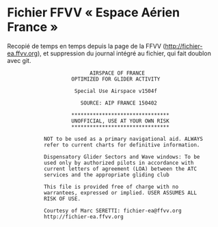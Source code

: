 Fichier FFVV « Espace Aérien France »
========

Recopié de temps en temps depuis la page de la FFVV
(http://fichier-ea.ffvv.org), et suppression du journal intégré au
fichier, qui fait doublon avec git.

                               AIRSPACE OF FRANCE
                         OPTIMIZED FOR GLIDER ACTIVITY

                          Special Use Airspace v1504f

                            SOURCE: AIP FRANCE 150402

                         ********************************
                         UNOFFICIAL, USE AT YOUR OWN RISK
                         ********************************

                NOT to be used as a primary navigational aid. ALWAYS
                refer to current charts for definitive information.

                Dispensatory Glider Sectors and Wave windows: To be
                used only by authorized pilots in accordance with
                current letters of agreement (LOA) between the ATC
                services and the appropriate gliding club

                This file is provided free of charge with no
                warrantees, expressed or implied. USER ASSUMES ALL
                RISK OF USE.

                Courtesy of Marc SERETTI: fichier-ea@ffvv.org
                http://fichier-ea.ffvv.org
